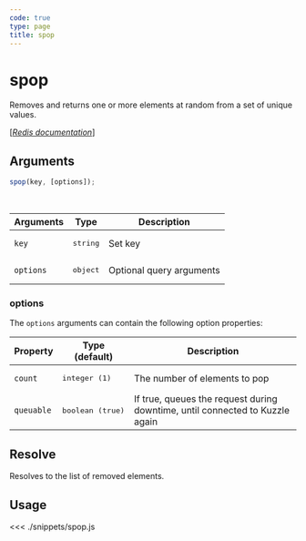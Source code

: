 ```yaml
---
code: true
type: page
title: spop
---
```


# spop

Removes and returns one or more elements at random from a set of unique values.

[[_Redis documentation_]](https://redis.io/commands/spop)

## Arguments

```js
spop(key, [options]);
```

<br/>

| Arguments | Type              | Description              |
| --------- | ----------------- | ------------------------ |
| `key`     | <pre>string</pre> | Set key                  |
| `options` | <pre>object</pre> | Optional query arguments |

### options

The `options` arguments can contain the following option properties:

| Property   | Type (default)            | Description                                                                  |
| ---------- | ------------------------- | ---------------------------------------------------------------------------- |
| `count`    | <pre>integer (1)</pre>    | The number of elements to pop                                                |
| `queuable` | <pre>boolean (true)</pre> | If true, queues the request during downtime, until connected to Kuzzle again |

## Resolve

Resolves to the list of removed elements.

## Usage

<<< ./snippets/spop.js

